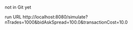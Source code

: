 not in Git yet


run URL http://localhost:8080/simulate?nTrades=1000&bidAskSpread=100.0&transactionCost=10.0
